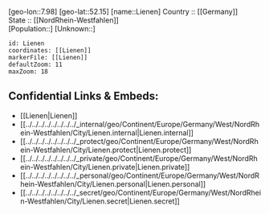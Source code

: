 ﻿---
location: [52.15,7.98] 
mapzoom: [7,12] 
mapmarker: city 
type: City
tags:
- geo/City


SpocWebEntityId: 32002
isDeleted: false
confidential: public

---
[geo-lon::7.98] 
[geo-lat::52.15] 
[name::Lienen] 
Country :: [[Germany]]  
State :: [[NordRhein-Westfahlen]]  
[Population::] 
[Unknown::] 


```leaflet
id: Lienen
coordinates: [[Lienen]] 
markerFile: [[Lienen]] 
defaultZoom: 11 
maxZoom: 18
```


## Confidential Links & Embeds: 
- [[Lienen|Lienen]]  
- [[../../../../../../../../_internal/geo/Continent/Europe/Germany/West/NordRhein-Westfahlen/City/Lienen.internal|Lienen.internal]] 
- [[../../../../../../../../_protect/geo/Continent/Europe/Germany/West/NordRhein-Westfahlen/City/Lienen.protect|Lienen.protect]] 
- [[../../../../../../../../_private/geo/Continent/Europe/Germany/West/NordRhein-Westfahlen/City/Lienen.private|Lienen.private]] 
- [[../../../../../../../../_personal/geo/Continent/Europe/Germany/West/NordRhein-Westfahlen/City/Lienen.personal|Lienen.personal]] 
- [[../../../../../../../../_secret/geo/Continent/Europe/Germany/West/NordRhein-Westfahlen/City/Lienen.secret|Lienen.secret]] 
